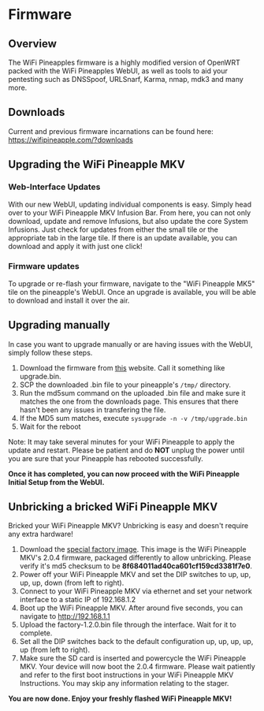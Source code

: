 # Firmware

## Overview

The WiFi Pineapples firmware is a highly modified version of OpenWRT packed with the WiFi Pineapples WebUI, as well as tools to aid your pentesting such as DNSSpoof, URLSnarf, Karma, nmap, mdk3 and many more.

## Downloads

Current and previous firmware incarnations can be found here: https://wifipineapple.com/?downloads

## Upgrading the WiFi Pineapple MKV

### Web-Interface Updates

With our new WebUI, updating individual components is easy. Simply head over to your WiFi Pineapple MKV Infusion Bar. From here, you can not only download, update and remove Infusions, but also update the core System Infusions. Just check for updates from either the small tile or the appropriate tab in the large tile. If there is an update available, you can download and apply it with just one click!

### Firmware updates

To upgrade or re-flash your firmware, navigate to the "WiFi Pineapple MK5" tile on the pineapple's WebUI. Once an upgrade is available, you will be able to download and install it over the air.

## Upgrading manually
In case you want to upgrade manually or are having issues with the WebUI, simply follow these steps.

  1. Download the firmware from [this](https://wifipineapple.com/?downloads) website. Call it something like upgrade.bin.
  2. SCP the downloaded .bin file to your pineapple's `/tmp/` directory.
  3. Run the md5sum command on the uploaded .bin file and make sure it matches the one from the downloads page. This ensures that there hasn't been any issues in transfering the file.
  4. If the MD5 sum matches, execute `sysupgrade -n -v /tmp/upgrade.bin`
  5. Wait for the reboot

  Note: It may take several minutes for your WiFi Pineapple to apply the update and restart.
  Please be patient and do **NOT** unplug the power until you are sure that your Pineapple has rebooted successfully.

**Once it has completed, you can now proceed with the WiFi Pineapple Initial Setup from the WebUI.**

## Unbricking a bricked WiFi Pineapple MKV

Bricked your WiFi Pineapple MKV? Unbricking is easy and doesn't require any extra hardware!

  1. Download the [special factory image](https://www.wifipineapple.com/mk5/factory.bin). This image is the WiFi Pineapple MKV's 2.0.4 firmware, packaged differently to allow unbricking. Please verify it's md5 checksum to be **8f684011ad40ca601cf159cd3381f7e0**.
  2. Power off your WiFi Pineapple MKV and set the DIP switches to up, up, up, up, down (from left to right).
  3. Connect to your WiFi Pineapple MKV via ethernet and set your network interface to a static IP of 192.168.1.2
  4. Boot up the WiFi Pineapple MKV. After around five seconds, you can navigate to http://192.168.1.1
  5. Upload the factory-1.2.0.bin file through the interface. Wait for it to complete.
  6. Set all the DIP switches back to the default configuration up, up, up, up, up (from left to right).
  7. Make sure the SD card is inserted and powercycle the WiFi Pineapple MKV. Your device will now boot the 2.0.4 firmware. Please wait patiently and refer to the first boot instructions in your WiFi Pineapple MKV Instructions. You may skip any information relating to the stager.

**You are now done. Enjoy your freshly flashed WiFi Pineapple MKV!**
